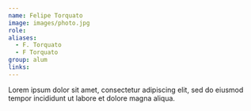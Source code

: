```yaml
---
name: Felipe Torquato
image: images/photo.jpg
role: 
aliases:
  - F. Torquato
  - F Torquato
group: alum
links:
---
```


Lorem ipsum dolor sit amet, consectetur adipiscing elit, sed do eiusmod tempor incididunt ut labore et dolore magna aliqua.
